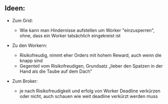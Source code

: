 Ideen:
-
- Zum Grid: 
    - Wie kann man Hindernisse aufstellen um Worker "einzusperren", ohne, dass ein Worker tatsächlich eingekreist ist
    
- Zu den Workern:
  - Risikofreudig, nimmt eher Orders mit hohem Reward, auch wenn die knapp sind
  - Gegenteil vom Risikofreudigen, Grundsatz „lieber den Spatzen in der Hand als die Taube auf dem Dach"
- Zum Broker:
  - je nach Risikofreudigkeit und erfolg von Worker Deadline verkürzen oder nicht, auch schauen wie weit deadline verkürzt werden muss